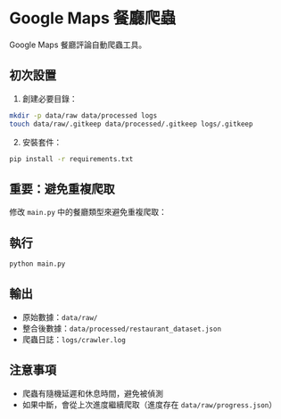 # Google Maps 餐廳爬蟲

Google Maps 餐廳評論自動爬蟲工具。

## 初次設置

1. 創建必要目錄：
```bash
mkdir -p data/raw data/processed logs
touch data/raw/.gitkeep data/processed/.gitkeep logs/.gitkeep
```

2. 安裝套件：
```bash
pip install -r requirements.txt
```

## 重要：避免重複爬取

修改 `main.py` 中的餐廳類型來避免重複爬取：


## 執行

```bash
python main.py
```

## 輸出

- 原始數據：`data/raw/`
- 整合後數據：`data/processed/restaurant_dataset.json`
- 爬蟲日誌：`logs/crawler.log`

## 注意事項

- 爬蟲有隨機延遲和休息時間，避免被偵測
- 如果中斷，會從上次進度繼續爬取（進度存在 `data/raw/progress.json`）
